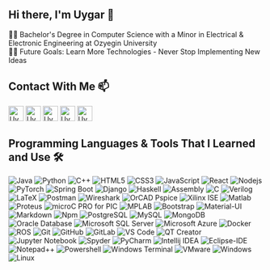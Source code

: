 ## Hi there, I'm Uygar 👋

👨‍💻 Bachelor's Degree in Computer Science with a Minor in Electrical & Electronic Engineering at Ozyegin University<br/>
💪🏼 Future Goals: Learn More Technologies - Never Stop Implementing New Ideas

## Contact With Me 📫

[<img alt="Uygar Kaya | LinkedIn" height="30px" src="https://cdn-icons-png.flaticon.com/512/1383/1383262.png"/>][linkedin]
[<img alt="Uygar Kaya | GoogleMail" height="30px" src="https://img.icons8.com/?size=512&id=qyRpAggnV0zH&format=png"/>][mail]
[<img alt="Uygar Kaya | GoogleScholar" height="30px" src="https://img.icons8.com/?size=512&id=drPiDBy9kkJ3&format=png"/>][googleScholar]
[<img alt="Uygar Kaya | AcademiaEdu" height="30px" src="https://img.icons8.com/?size=512&id=wtLhjRpd1QxA&format=png"/>][academia]
[<img alt="Uygar Kaya | DBLP" height="30px" src="https://img.icons8.com/external-tal-revivo-color-tal-revivo/48/external-dblp-an-online-reference-for-open-bibliographic-information-on-computer-science-journals-logo-color-tal-revivo.png"/>][dblp]
<br/>

## Programming Languages & Tools That I Learned and Use 🛠 

![Java](http://img.shields.io/badge/-Java-5B4638?style=flat-square&logo=java&logoColor=ffffff&style=flat-square)
![Python](http://img.shields.io/badge/-Python-3776AB?style=flat-square&logo=python&logoColor=ffffff&style=flat-square)
![C++](http://img.shields.io/badge/-C++-A8B9CC?style=flat-square&logo=c&logoColor=ffffff&style=flat-square)
![HTML5](https://img.shields.io/badge/HTML5-chocolate?style=flat-square&logo=html5&logoColor=white&style=flat-square)
![CSS3](https://img.shields.io/badge/-CSS3-%231572B6?style=flat-square&logo=css3&style=flat-square)
![JavaScript](https://img.shields.io/badge/JavaScript-yellow?style=flat-square&logo=javascript&logoColor=white&style=flat-square)
![React](https://img.shields.io/badge/-React-61DAFB?style=flat-square&logo=react&logoColor=ffffff&style=flat-square)
![Nodejs](https://img.shields.io/badge/-Node.js-339933?style=flat-square&logo=node.js&logoColor=ffffff&style=flat-square)
![PyTorch](https://img.shields.io/badge/-PyTorch-339933?style=flat-square&logo=PyTorch&logoColor=ffffff&style=flat-square)
![Spring Boot](https://img.shields.io/badge/-SpringBoot-339933?style=flat-square&logo=SpringBoot&logoColor=ffffff&style=flat-square)
![Django](https://img.shields.io/badge/-Django-339933?style=flat-square&logo=Django&logoColor=ffffff&style=flat-square)
![Haskell](https://img.shields.io/badge/-Haskell-663399?style=flat-square&logo=Haskell&logoColor=ffffff&style=flat-square)
![Assembly](https://img.shields.io/badge/Assembly-chocolate?style=flat-square&logo=Assembly&logoColor=white&style=flat-square)
![C](http://img.shields.io/badge/-C-A8B9CC?style=flat-square&logo=c&logoColor=ffffff&style=flat-square)
![Verilog](https://img.shields.io/badge/-Verilog-319795?style=flat-square&logo=verilog&logoColor=ffffff&style=flat-square)
![LaTeX](https://img.shields.io/badge/-LaTeX-000000?style=flat-square&logo=latex&logoColor=ffffff&style=flat-square)
![Postman](https://img.shields.io/badge/Postman-chocolate?style=flat-square&logo=Postman&logoColor=white&style=flat-square)
![Wireshark](http://img.shields.io/badge/-Wireshark-007ACC?style=flat-square&logo=Wireshark&logoColor=ffffff&style=flat-square)
![OrCAD Pspice](https://img.shields.io/badge/-OrCAD%E2%80%93Pspice-38B2AC?style=flat-square&logo=OrCADPspice&logoColor=ffffff&style=flat-square)
![Xilinx ISE](https://img.shields.io/badge/-Xilinx%20ISE-FFCA28?style=flat-square&logo=Xilinx&logoColor=ffffff&style=flat-square)
![Matlab](https://img.shields.io/badge/-MATLAB-FCA121?style=flat-square&logo=MATLAB&style=flat-square)
![Proteus](https://img.shields.io/badge/-Proteus%E2%80%938-61DAFB?style=flat-square&logo=Proteus&logoColor=ffffff&style=flat-square)
![microC PRO for PIC](https://img.shields.io/badge/-microC%20PRO%20for%20PIC-CC2927?style=flat-square&logo=microC-pro-for-pıc&logoColor=ffffff&style=flat-square)
![MPLAB](http://img.shields.io/badge/-MPLAB-A8B9CC?style=flat-square&logo=MPLAB&logoColor=ffffff&style=flat-square)
![Bootstrap](https://img.shields.io/badge/-Bootstrap-563D7C?style=flat-square&logo=Bootstrap&logoColor=ffffff&style=flat-square)
![Material-UI](https://img.shields.io/badge/-Material%E2%80%93UI-0081CB?style=flat-square&logo=material-ui&style=flat-square)
![Markdown](https://img.shields.io/badge/-Markdown-000000?style=flat-square&logo=markdown&style=flat-square)
![Npm](https://img.shields.io/badge/-npm-CB3837?style=flat-square&logo=npm&style=flat-square)
![PostgreSQL](https://img.shields.io/badge/-PostgreSQL-4169E1?style=flat-square&logo=postgresql&logoColor=ffffff&style=flat-square)
![MySQL](https://img.shields.io/badge/-MySQL-4479A1?style=flat-square&logo=mysql&logoColor=ffffff&style=flat-square)
![MongoDB](https://img.shields.io/badge/-MongoDB-339933?style=flat-square&logo=MongoDB&logoColor=ffffff&style=flat-square)
![Oracle Database](https://img.shields.io/badge/-OracleDatabase-61DAFB?style=flat-square&logo=oracle&logoColor=ffffff&style=flat-square)
![Microsoft SQL Server](https://img.shields.io/badge/-Microsoft%20SQL%20Server-CC2927?style=flat-square&logo=microsoft-sql-server&logoColor=ffffff&style=flat-square)
![Microsoft Azure](https://img.shields.io/badge/-Microsoft%20Azure-0089D6?style=flat-square&logo=microsoft-azure&logoColor=ffffff&style=flat-square)
![Docker](https://img.shields.io/badge/-Docker-2496ED?style=flat-square&logo=docker&logoColor=ffffff&style=flat-square)
![ROS](https://img.shields.io/badge/-ROS-2496ED?style=flat-square&logo=ros&logoColor=ffffff&style=flat-square)
![Git](https://img.shields.io/badge/-Git-%23F05032?style=flat-square&logo=git&logoColor=%23ffffff&style=flat-square)
![GitHub](https://img.shields.io/badge/-GitHub-181717?style=flat-square&logo=github&style=flat-square)
![GitLab](https://img.shields.io/badge/-GitLab-FCA121?style=flat-square&logo=gitlab&style=flat-square)
![VS Code](http://img.shields.io/badge/-VS%20Code-007ACC?style=flat-square&logo=visual-studio-code&logoColor=ffffff&style=flat-square)
![QT Creator](https://img.shields.io/badge/-QT%20Creator-339933?style=flat-square&logo=qt&logoColor=ffffff&style=flat-square)
![Jupyter Notebook](https://img.shields.io/badge/Jupyter%20Notebook-chocolate?style=flat-square&logo=Jupyter&logoColor=white&style=flat-square)
![Spyder](https://img.shields.io/badge/-Spyder-CC2927?style=flat-square&logo=spyder&logoColor=ffffff&style=flat-square)
![PyCharm](https://img.shields.io/badge/-PyCharm-339933?style=flat-square&logo=PyCharm&logoColor=ffffff&style=flat-square)
![Intellij IDEA](http://img.shields.io/badge/-Intellij%20IDEA-000000?style=flat-square&logo=intellij-idea&logoColor=ffffff&style=flat-square)
![Eclipse-IDE](http://img.shields.io/badge/-Eclipse-2C2255?style=flat-square&logo=eclipse&logoColor=ffffff&style=flat-square)
![Notepad++](https://img.shields.io/badge/-Notepad++-339933?style=flat-square&logo=Notepad++&logoColor=ffffff&style=flat-square)
![Powershell](http://img.shields.io/badge/-Powershell-5391FE?style=flat-square&logo=powershell&logoColor=ffffff&style=flat-square)
![Windows Terminal](http://img.shields.io/badge/-Windows%20Terminal-000000?style=flat-square&logo=windowsTerminal&logoColor=ffffff&style=flat-square)
![VMware](https://img.shields.io/badge/-VMware-FCA121?style=flat-square&logo=VMware&style=flat-square)
![Windows](http://img.shields.io/badge/-Windows-0078D6?style=flat-square&logo=windows&logoColor=ffffff&style=flat-square)
![Linux](http://img.shields.io/badge/-Linux-0078D6?style=flat-square&logo=Linux&logoColor=ffffff&style=flat-square)

<!-- ## GitHub Statistics 📈
  <div>
    <a href="https://github.com/UygarKAYA">
      <img align="center" src="https://github-readme-stats.vercel.app/api/top-langs/?username=UygarKAYA&langs_count=10&layout=compact&theme=react"/>
    </a>
    
    <a href="https://github.com/UygarKAYA">
      <img align="center" src="https://github-readme-stats-sigma-five.vercel.app/api?username=UygarKAYA&show_icons=true&count_private=true&theme=react&line_height=40" />
    </a>
    
    
    <a href="https://github.com/UygarKAYA">
      <img align="center" src="https://github-readme-stats.vercel.app/api/top-langs/?username=UygarKAYA&theme=react"/>
    </a>
    
  </div -->

[linkedin]: https://www.linkedin.com/in/uygarkaya/
[mail]: mailto:uygar.kaya@ozu.edu.tr
[googleScholar]: https://scholar.google.com/citations?user=e8oF3YAAAAAJ&hl=en
[academia]: https://ozyegin.academia.edu/UygarKaya
[dblp]: https://dblp.org/pid/331/6355.html

<!--
**UygarKAYA/UygarKAYA** is a ✨ _special_ ✨ repository because its `README.md` (this file) appears on your GitHub profile.

Here are some ideas to get you started:

- 🔭 I’m currently working on ...
- 🌱 I’m currently learning ...
- 👯 I’m looking to collaborate on ...
- 🤔 I’m looking for help with ...
- 💬 Ask me about ...
- 📫 How to reach me: ...
- 😄 Pronouns: ...
- ⚡ Fun fact: ...
-->
